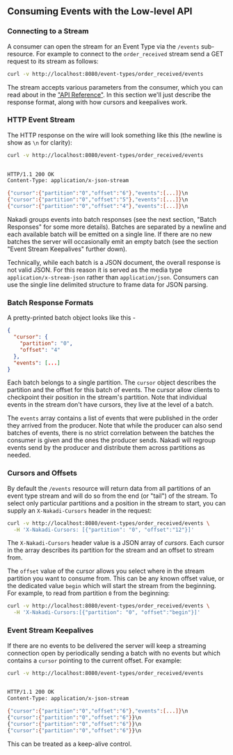 ## Consuming Events with the Low-level API

### Connecting to a Stream

A consumer can open the stream for an Event Type via the `/events` sub-resource. For example to connect to the `order_received` stream send a GET request to its stream as follows:

```sh
curl -v http://localhost:8080/event-types/order_received/events 
```

The stream accepts various parameters from the consumer, which you can read about in the ["API Reference"](../api-spec-generated/overview.html). In this section we'll just describe the response format, along with how cursors and keepalives work.

### HTTP Event Stream

The HTTP response on the wire will look something like this (the newline is show as `\n` for clarity):

```sh
curl -v http://localhost:8080/event-types/order_received/events 
    

HTTP/1.1 200 OK
Content-Type: application/x-json-stream

{"cursor":{"partition":"0","offset":"6"},"events":[...]}\n
{"cursor":{"partition":"0","offset":"5"},"events":[...]}\n
{"cursor":{"partition":"0","offset":"4"},"events":[...]}\n
```

Nakadi groups events into batch responses (see the next section, "Batch Responses" for some more details). Batches are separated by a newline and each available batch will be emitted on a single line. If there are no new batches the server will occasionally emit an empty batch (see the section "Event Stream Keepalives" further down).

Technically, while each batch is a JSON document, the overall response is not valid JSON. For this reason it is served as the media type `application/x-stream-json` rather than `application/json`. Consumers can use the single line delimited structure to frame data for JSON parsing.

### Batch Response Formats

A pretty-printed batch object looks like this -

```json
{
  "cursor": {
    "partition": "0",
    "offset": "4"
  },
  "events": [...]
} 
```

Each batch belongs to a single partition. The `cursor` object describes the partition and the offset for this batch of events. The cursor allow clients to checkpoint their position in the stream's partition. Note that individual events in the stream don't have cursors, they live at the level of a batch. 

The `events` array contains a list of events that were published in the order they arrived from the producer. Note that while the producer can also send batches of events, there is no strict correlation between the batches the consumer is given and the ones the producer sends. Nakadi will regroup events send by the producer and distribute them across partitions as needed.

### Cursors and Offsets

By default the `/events` resource will return data from all partitions of an event type stream and will do so from the end (or "tail") of the stream. To select only particular partitions and a position in the stream to start, you can supply an `X-Nakadi-Cursors` header in the request:

```sh
curl -v http://localhost:8080/event-types/order_received/events \
  -H 'X-Nakadi-Cursors: [{"partition": "0", "offset":"12"}]'
```

The `X-Nakadi-Cursors` header value is a JSON array of _cursors_. Each cursor in the array describes its partition for the stream and an offset to stream from. 

The `offset` value of the cursor allows you select where in the stream partition you want to consume from. This can be any known offset value, or the dedicated value `begin` which will start the stream from the beginning. For example, to read from partition `0` from the beginning:

```sh
curl -v http://localhost:8080/event-types/order_received/events \
  -H 'X-Nakadi-Cursors:[{"partition": "0", "offset":"begin"}]'
```


### Event Stream Keepalives

If there are no events to be delivered the server will keep a streaming connection open by periodically sending a batch with no events but which contains a `cursor` pointing to the current offset. For example:

```sh
curl -v http://localhost:8080/event-types/order_received/events 
      

HTTP/1.1 200 OK
Content-Type: application/x-json-stream

{"cursor":{"partition":"0","offset":"6"},"events":[...]}\n
{"cursor":{"partition":"0","offset":"6"}}\n
{"cursor":{"partition":"0","offset":"6"}}\n
{"cursor":{"partition":"0","offset":"6"}}\n
```

This can be treated as a keep-alive control.
